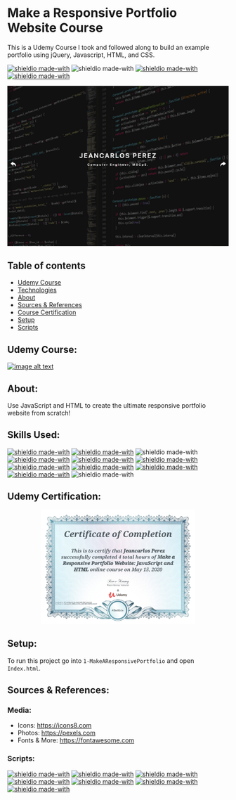 # Make a Responsive Portfolio Website Course
 This is a Udemy Course I took and followed along to build an example portfolio using jQuery, Javascript, HTML, and CSS.

[![shieldio made-with](https://img.shields.io/badge/Tag-v1.0.1-green)]() ![shieldio made-with](https://img.shields.io/badge/CourseType-Udemy-purple?logo=google-scholar&logoColor=white) [![shieldio made-with](https://img.shields.io/badge/Status-Completed-darkgreen)]() [![shieldio made-with](https://img.shields.io/badge/Hours_Log-5%20Hours-black)]()

<p align="center">
  <img src="portfolio_cover.png" width="550" alt="accessibility text">
</p>

## Table of contents
* [Udemy Course](#udemy-course)
* [Technologies](#about)
* [About](#skills-used)
* [Sources & References](#sources-&-references)
* [Course Certification](#udemy-certification)
* [Setup](#setup)
* [Scripts](#scripts)

## Udemy Course: 
[![image alt text](https://img-a.udemycdn.com/course/240x135/1623806_1294_2.jpg)](https://www.udemy.com/course/portfolio-website/)

## About:
Use JavaScript and HTML to create the ultimate responsive portfolio website from scratch!

## Skills Used:
[![shieldio made-with](https://img.shields.io/badge/Javascript-black?logo=javascript&style=for-the-badge)](https://www.javascript.com/)
[![shieldio made-with](https://img.shields.io/badge/HTML%205-black?logo=html5&style=for-the-badge)](https://en.wikipedia.org/wiki/HTML5) 
![shieldio made-with](https://img.shields.io/badge/CSS%203-black?logo=css3&style=for-the-badge)
[![shieldio made-with](https://img.shields.io/badge/BootStrap-black?logo=bootstrap&style=for-the-badge)](https://getbootstrap.com/docs/3.3/css/) 
[![shieldio made-with](https://img.shields.io/badge/jQUery-black?logo=jquery&style=for-the-badge)](https://jquery.com/) 
[![shieldio made-with](https://img.shields.io/badge/Visual%20Studio%20Code-blue?logoColor=white&logo=visual-studio-code&style=for-the-badge)](https://code.visualstudio.com/) 
[![shieldio made-with](https://img.shields.io/badge/Fork-blue?logoColor=white&logo=git&style=for-the-badge)](https://git-fork.com/)
[![shieldio made-with](https://img.shields.io/badge/FireFox-blue?logoColor=white&logo=mozilla-firefox&style=for-the-badge)](https://firefox.com/) 
[![shieldio made-with](https://img.shields.io/badge/Brave-blue?logoColor=white&logo=brave&style=for-the-badge)](https://brave.com/) [![shieldio made-with](https://img.shields.io/badge/Photoshop-blue?logo=adobe-photoshop&logoColor=white&style=for-the-badge)]() 
![shieldio made-with](https://img.shields.io/badge/Mac%20OS-FF8700?logo=apple&logoColor=white&style=for-the-badge)

## Udemy Certification: 
<p  align="center">
  <img src="UdemyCourseCompletionCertification.jpg" width="350" alt="accessibility text">
</p>

## Setup:
To run this project go into `1-MakeAResponsivePortfolio` and open `Index.html`.

## Sources & References:
### Media:
* Icons: https://icons8.com
* Photos: https://pexels.com
* Fonts & More: https://fontawesome.com
### Scripts:
[![shieldio made-with](https://img.shields.io/badge/Script-Isotope-orange)](https://github.com/metafizzy/isotope)
[![shieldio made-with](https://img.shields.io/badge/Script-SuperSlides-orange)](https://github.com/nicinabox/superslides)
[![shieldio made-with](https://img.shields.io/badge/Script-Typed-orange)](https://github.com/mattboldt/typed.js/)
[![shieldio made-with](https://img.shields.io/badge/Script-OwlCarousel2-orange)](https://github.com/OwlCarousel2/OwlCarousel2)
[![shieldio made-with](https://img.shields.io/badge/Script-EasyPieChart-orange)](https://github.com/rendro/easy-pie-chart)
[![shieldio made-with](https://img.shields.io/badge/Script-CountUp-orange)](https://github.com/inorganik/CountUp.js)
[![shieldio made-with](https://img.shields.io/badge/Script-FancyBox-orange)](https://github.com/fancyapps/fancybox)


